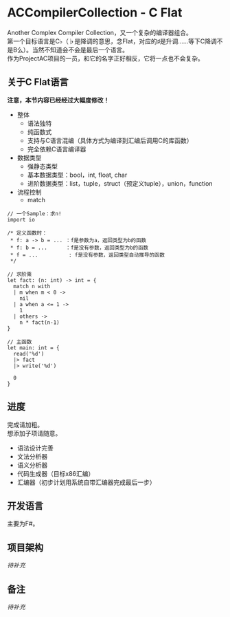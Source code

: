 # ACCompilerCollection - C Flat

Another Complex Compiler Collection，又一个复杂的编译器组合。  
第一个目标语言是C♭（♭是降调的意思，念Flat，对应的♯是升调……等下C降调不是B么）。当然不知道会不会是最后一个语言。  
作为ProjectAC项目的一员，和它的名字正好相反，它将一点也不会复杂。

## 关于C Flat语言

**注意，本节内容已经经过大幅度修改！**

- 整体
  - 语法独特
  - 纯函数式
  - 支持与C语言混编（具体方式为编译到汇编后调用C的库函数）
  - 完全依赖C语言编译器
- 数据类型
  - 强静态类型
  - 基本数据类型：bool，int, float, char
  - 进阶数据类型：list，tuple，struct（预定义tuple），union，function
- 流程控制
  - match
  
```
// 一个Sample：求n!
import io

/* 定义函数时：
 * f: a -> b = ... ：f是参数为a，返回类型为b的函数
 * f: b = ...      ：f是没有参数，返回类型为b的函数
 * f = ...          : f是没有参数，返回类型自动推导的函数
 */

// 求阶乘
let fact: (n: int) -> int = {
  match n with
  | m when m < 0 ->
    nil
  | a when a <= 1 ->
    1
  | others -> 
    n * fact(n-1)
}

// 主函数
let main: int = {
  read('%d')
  |> fact
  |> write('%d')

  0
}

```

## 进度

完成请加粗。  
想添加子项请随意。  

- 语法设计完善
- 文法分析器
- 语义分析器
- 代码生成器（目标x86汇编）
- 汇编器（初步计划用系统自带汇编器完成最后一步）

## 开发语言

主要为F#。

## 项目架构

*待补充*  

## 备注

*待补充*

